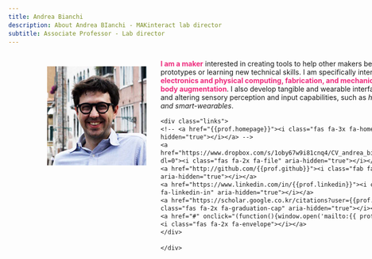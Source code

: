 ```yaml
---
title: Andrea Bianchi
description: About Andrea BIanchi - MAKinteract lab director
subtitle: Associate Professor - Lab director
---
```


<head>
<style>
    .profile {
        display: flex;
        flex-direction: row;
        width: 80%;
        margin: auto;
    }
    
    @media (max-width: 600px) {              
        .profile {
            flex-direction: column;
        }    
    }

    .profile strong{
        color: #EE2A7C;
    }

    .profile img{
        margin: 2em;
        height: 200px;
        width: 200px;
    }

  
  
    .links {
        display: flex;
        justify-content: space-between;
        width: 60%;
        margin: auto;
        margin-top: 2em;
    }

    .links a {
        flex-grow: 1;
    }

</style>
</head>


<div class="profile">
<img src="/images/people/andrea_bianchi.jpg" alt="{{prof.name}}" class="rounded-circle">
<div class="description">
<p>
    <strong>I am a maker</strong> interested in creating tools to help other makers better building prototypes or learning new technical skills. I am specifically interested in <strong>tools for electronics and physical computing, fabrication, and mechanical systems for body augmentation</strong>. I also develop tangible and wearable interfaces for enhancing and altering sensory perception and input capabilities, such as <i>haptic controllers and smart-wearables</i>. 
    </p>

    <div class="links">
    <!-- <a href="{{prof.homepage}}"><i class="fas fa-3x fa-home" aria-hidden="true"></i></a> -->
    <a href="https://www.dropbox.com/s/1oby67w9i81cnq4/CV_andrea_bianchi_onePage.pdf?dl=0"><i class="fas fa-2x fa-file" aria-hidden="true"></i></a>
    <a href="http://github.com/{{prof.github}}"><i class="fab fa-2x fa-github" aria-hidden="true"></i></a>
    <a href="https://www.linkedin.com/in/{{prof.linkedin}}"><i class="fab fa-2x fa-linkedin-in" aria-hidden="true"></i></a>
    <a href="https://scholar.google.co.kr/citations?user={{prof.scholar}}"><i class="fas fa-2x fa-graduation-cap" aria-hidden="true"></i></a>
    <a href="#" onclick="(function(){window.open('mailto:{{ prof.email }}');})()"><i class="fas fa-2x fa-envelope"></i></a>
    </div>

    </div>
</div>


## Short Bio
Andrea Bianchi (Korean: 안두리) received his [Ph.D. from KAIST](https://ct.kaist.ac.kr/main.php?lang=1) in 2012, his Master's in Computer Science from [NYU](http://www.nyu.edu) and his Laurea (BSc+MS) in business administration from [Bocconi University](https://www.unibocconi.eu/wps/wcm/connect/bocconi/sitopubblico_en/navigation+tree/home). Before joining [KAIST](https://id.kaist.ac.kr), he worked at [Sungkyunkwan University](http://www.skku.edu/eng/index.do) as a faculty member in the Department of Computer Science, and as a video game programmer for a New York startup after earning his Master's degree. Andrea has an _Erdős number_ of 3 and collects [eyeglasses](https://alsoplantsfly.com/images/pictures/profile/glasses.jpg).

## Experience

**KAIST**
* **Associate Professor** - Department of Industrial Design (9/2019 - present)
* **Assistant Professor** - Department of Industrial Design (9/2015 - 8/2019)

**Sungkyunkwan University**
* **Assistant Professor** - Department of Computer Science (3/2013 - 8/2015)


## Awards 
* **KAIST 2020 Technology Innovation Award (공과대학 2020 기술혁신 우수상)**
* **Excellence Teaching Award Fall 2017** Industrial Design, KAIST
* **Best Paper Award** UIST 2020
* **Best Paper Award** MobileHCI 2013
* **Best Paper Award** HCI Korea 2018
* **Best Paper Award** HCI Korea 2015
* **Honorable Mention Award** MobileHCI 2017
* **Honorable Mention Award** MobileHCI 2016
* **Best Poster Award** UIST 2016


## Academic Services
**Program committee and editor**
* CHI 2015/16/18/19/21
* UIST 2020
* DIS 2018/20
* TEI 2016/18
* SIGGRAPH E-Tech 2019
* IEEE TOH 2020/2021 guest editor
* Eurohaptics 2018
* DESFORM 2017
* IMCOM 2015

**Conference chair**
* TEI 2022 poster co-chair
* TEI 2020 Student design challenge co-chair
* TEI 2017 WIP chair
* Korea HCI 2021 International Chair
* Mobile HCI 2021 poster co-chair
* Mobile HCI 2019 Web chair 
* ISS 2019 Poster co-chair 
* Asia Haptics 2018 demo co-chair
* IEEE World Haptics 2013 art chair 
* HAID 2013 poster chair


## Teaching
**ID311 - Software Prototyping**
* Fall: 2016, 2017
* Spring: 2016, 2018-2020

**ID220 - Interaction Prototyping**
* Fall: 2018-2020

**ID307 - Interface Design**
* Spring 2016, 2017

## Additional Resources
* [My calendar](https://calendar.makinteract.com)
* [Previous website](https://alsoplantsfly.com)
* [YouTube channel](https://www.youtube.com/channel/UC5A_g3GYEGeoqBqSSJ11NoQ)
* [Vimeo channel](https://vimeo.com/minimalo)
* [About me page](https://about.me/andreabianchi)
* [Department page](https://id.kaist.ac.kr)
* [One page resume](https://www.dropbox.com/s/1oby67w9i81cnq4/CV_andrea_bianchi_onePage.pdf?dl=0)